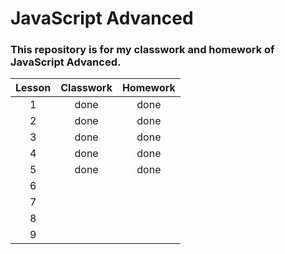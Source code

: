 # JavaScript Advanced

### This repository is for my classwork and homework of JavaScript Advanced.

|Lesson|Classwork|Homework|
| :---: | :---: | :---: |
|1|done|done|
|2|done|done|
|3|done|done|
|4|done|done|
|5|done|done|
|6|||
|7|||
|8|||
|9|||
